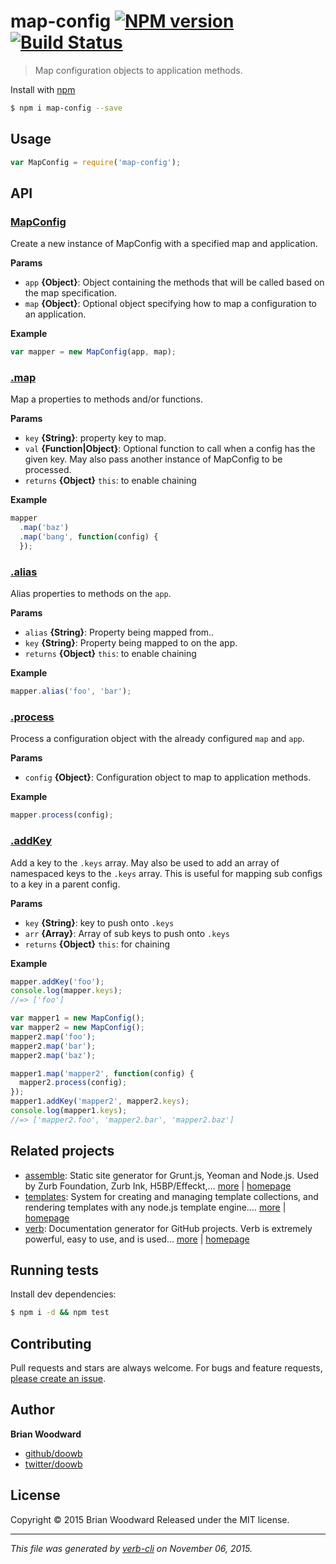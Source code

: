 # map-config [![NPM version](https://badge.fury.io/js/map-config.svg)](http://badge.fury.io/js/map-config)  [![Build Status](https://travis-ci.org/doowb/map-config.svg)](https://travis-ci.org/doowb/map-config)

> Map configuration objects to application methods.

Install with [npm](https://www.npmjs.com/)

```sh
$ npm i map-config --save
```

## Usage

```js
var MapConfig = require('map-config');
```

## API

### [MapConfig](index.js#L21)

Create a new instance of MapConfig with a specified map and application.

**Params**

* `app` **{Object}**: Object containing the methods that will be called based on the map specification.
* `map` **{Object}**: Optional object specifying how to map a configuration to an application.

**Example**

```js
var mapper = new MapConfig(app, map);
```

### [.map](index.js#L61)

Map a properties to methods and/or functions.

**Params**

* `key` **{String}**: property key to map.
* `val` **{Function|Object}**: Optional function to call when a config has the given key. May also pass another instance of MapConfig to be processed.
* `returns` **{Object}** `this`: to enable chaining

**Example**

```js
mapper
  .map('baz')
  .map('bang', function(config) {
  });
```

### [.alias](index.js#L92)

Alias properties to methods on the `app`.

**Params**

* `alias` **{String}**: Property being mapped from..
* `key` **{String}**: Property being mapped to on the app.
* `returns` **{Object}** `this`: to enable chaining

**Example**

```js
mapper.alias('foo', 'bar');
```

### [.process](index.js#L108)

Process a configuration object with the already configured `map` and `app`.

**Params**

* `config` **{Object}**: Configuration object to map to application methods.

**Example**

```js
mapper.process(config);
```

### [.addKey](index.js#L153)

Add a key to the `.keys` array. May also be used to add an array of namespaced keys to the `.keys` array. This is useful for mapping sub configs to a key in a parent config.

**Params**

* `key` **{String}**: key to push onto `.keys`
* `arr` **{Array}**: Array of sub keys to push onto `.keys`
* `returns` **{Object}** `this`: for chaining

**Example**

```js
mapper.addKey('foo');
console.log(mapper.keys);
//=> ['foo']

var mapper1 = new MapConfig();
var mapper2 = new MapConfig();
mapper2.map('foo');
mapper2.map('bar');
mapper2.map('baz');

mapper1.map('mapper2', function(config) {
  mapper2.process(config);
});
mapper1.addKey('mapper2', mapper2.keys);
console.log(mapper1.keys);
//=> ['mapper2.foo', 'mapper2.bar', 'mapper2.baz']
```

## Related projects

* [assemble](https://www.npmjs.com/package/assemble): Static site generator for Grunt.js, Yeoman and Node.js. Used by Zurb Foundation, Zurb Ink, H5BP/Effeckt,… [more](https://www.npmjs.com/package/assemble) | [homepage](http://assemble.io)
* [templates](https://www.npmjs.com/package/templates): System for creating and managing template collections, and rendering templates with any node.js template engine.… [more](https://www.npmjs.com/package/templates) | [homepage](https://github.com/jonschlinkert/templates)
* [verb](https://www.npmjs.com/package/verb): Documentation generator for GitHub projects. Verb is extremely powerful, easy to use, and is used… [more](https://www.npmjs.com/package/verb) | [homepage](https://github.com/verbose/verb)

## Running tests

Install dev dependencies:

```sh
$ npm i -d && npm test
```

## Contributing

Pull requests and stars are always welcome. For bugs and feature requests, [please create an issue](https://github.com/doowb/map-config/issues/new).

## Author

**Brian Woodward**

+ [github/doowb](https://github.com/doowb)
+ [twitter/doowb](http://twitter.com/doowb)

## License

Copyright © 2015 Brian Woodward
Released under the MIT license.

***

_This file was generated by [verb-cli](https://github.com/assemble/verb-cli) on November 06, 2015._